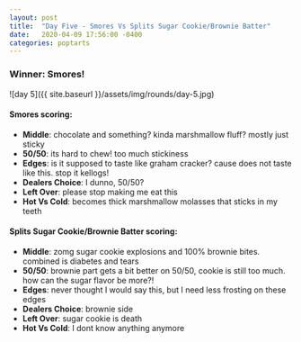 ```yaml
---
layout: post
title:  "Day Five - Smores Vs Splits Sugar Cookie/Brownie Batter"
date:   2020-04-09 17:56:00 -0400
categories: poptarts
---
```


### Winner: Smores!

![day 5]({{ site.baseurl }}/assets/img/rounds/day-5.jpg)

#### Smores scoring:
 * **Middle**: chocolate and something? kinda marshmallow fluff? mostly just sticky
 * **50/50**: its hard to chew! too much stickiness
 * **Edges**: is it supposed to taste like graham cracker? cause does not taste like this. stop it kellogs!
 * **Dealers Choice**: I dunno, 50/50?
 * **Left Over**: please stop making me eat this
 * **Hot Vs Cold**: becomes thick marshmallow molasses that sticks in my teeth

#### Splits Sugar Cookie/Brownie Batter scoring:
 * **Middle**: zomg sugar cookie explosions and 100% brownie bites. combined is diabetes and tears
 * **50/50**: brownie part gets a bit better on 50/50, cookie is still too much. how can the sugar flavor be more?!
 * **Edges**: never thought I would say this, but I need less frosting on these edges
 * **Dealers Choice**: brownie side
 * **Left Over**: sugar cookie is death
 * **Hot Vs Cold**: I dont know anything anymore